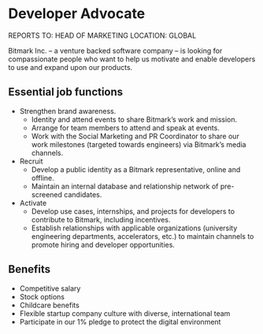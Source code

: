 # Developer Advocate

REPORTS TO: HEAD OF MARKETING
LOCATION: GLOBAL

Bitmark Inc. – a venture backed software company – is looking for compassionate people who want to help us motivate and enable developers to use and expand upon our products.

## Essential job functions

+ Strengthen brand awareness.
  - Identity and attend events to share Bitmark’s work and mission.
  - Arrange for team members to attend and speak at events.
  - Work with the Social Marketing and PR Coordinator to share our work milestones (targeted towards engineers) via Bitmark’s media channels.
+ Recruit
  - Develop a public identity as a Bitmark representative, online and offline.
  - Maintain an internal database and relationship network of pre-screened candidates.
+ Activate
  - Develop use cases, internships, and projects for developers to contribute to Bitmark, including incentives.
  - Establish relationships with applicable organizations (university engineering departments, accelerators, etc.) to maintain channels to promote hiring and developer opportunities.


## Benefits

+ Competitive salary
+ Stock options
+ Childcare benefits
+ Flexible startup company culture with diverse, international team
+ Participate in our 1% pledge to protect the digital environment
